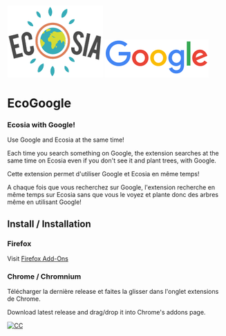 ![Ecosia](ecosia.png)
![Google](google.png)
# EcoGoogle
### Ecosia with Google!
Use Google and Ecosia at the same time!

Each time you search something on Google, the extension searches at the same time on Ecosia even if you don't see it and plant trees, with Google.


Cette extension permet d'utiliser Google et Ecosia en même temps!

A chaque fois que vous recherchez sur Google, l'extension recherche en même temps sur Ecosia sans que vous le voyez et plante donc des arbres même en utilisant Google!

## Install / Installation

### Firefox
Visit [Firefox Add-Ons](https://addons.mozilla.org/fr/firefox/addon/ecosiagoogle/)

### Chrome / Chromnium
Télécharger la dernière release et faites la glisser dans l'onglet extensions de Chrome.

Download latest release and drag/drop it into Chrome's addons page.


[![CC](https://i.creativecommons.org/l/by-nc-sa/4.0/88x31.png)](https://creativecommons.org/licenses/by-nc-sa/4.0/)